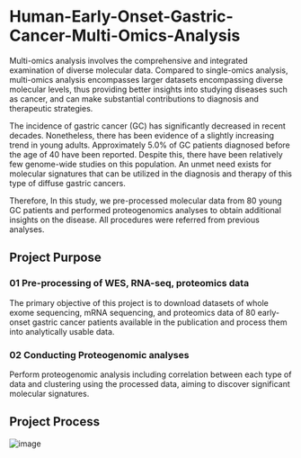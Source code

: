 # Human-Early-Onset-Gastric-Cancer-Multi-Omics-Analysis

 Multi-omics analysis involves the comprehensive and integrated examination of diverse molecular data. Compared to single-omics analysis, multi-omics analysis encompasses larger datasets encompassing diverse molecular levels, thus providing better insights into studying diseases such as cancer, and can make substantial contributions to diagnosis and therapeutic strategies.
 
 The incidence of gastric cancer (GC) has significantly decreased in recent decades. Nonetheless, there has been evidence of a slightly increasing trend in young adults. Approximately 5.0% of GC patients diagnosed before the age of 40 have been reported. Despite this, there have been relatively few genome-wide studies on this population. An unmet need exists for molecular signatures that can be utilized in the diagnosis and therapy of this type of diffuse gastric cancers. 
 
 Therefore, In this study, we pre-processed molecular data from 80 young GC patients and performed proteogenomics analyses to obtain additional insights on the disease. All procedures were referred from previous analyses.

## Project Purpose
### 01 Pre-processing of WES, RNA-seq, proteomics data
  The primary objective of this project is to download datasets of whole exome sequencing, mRNA sequencing, and proteomics data of 80 early-onset gastric cancer patients available in the publication and process them into analytically usable data.

### 02 Conducting Proteogenomic analyses
  Perform proteogenomic analysis including correlation between each type of data and clustering using the processed data, aiming to discover significant molecular signatures.

## Project Process
![image](https://github.com/SeoheeK/Human-Early-Onset-Gastric-Cancer-Multi-Omics-Analysis-/assets/138592514/a76583a3-3abb-49bf-8bf6-090a7a20fba2)

